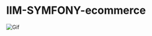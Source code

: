# IIM-SYMFONY-ecommerce

![Gif](https://thumbs.gfycat.com/ColorfulFrailIndianpangolin-size_restricted.gif)
